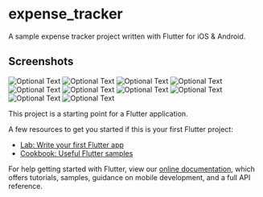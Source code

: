 # expense_tracker

A sample expense tracker project written with Flutter for iOS & Android.

## Screenshots
![Optional Text](../screenshots/1.png)
![Optional Text](../screenshots/2.png)
![Optional Text](../screenshots/3.png)
![Optional Text](../screenshots/4.png)
![Optional Text](../screenshots/5.png)
![Optional Text](../screenshots/6.png)
![Optional Text](../screenshots/7.png)
![Optional Text](../screenshots/8.png)
![Optional Text](../screenshots/9.png)
![Optional Text](../screenshots/10.png)

This project is a starting point for a Flutter application.

A few resources to get you started if this is your first Flutter project:

- [Lab: Write your first Flutter app](https://flutter.dev/docs/get-started/codelab)
- [Cookbook: Useful Flutter samples](https://flutter.dev/docs/cookbook)

For help getting started with Flutter, view our
[online documentation](https://flutter.dev/docs), which offers tutorials,
samples, guidance on mobile development, and a full API reference.
